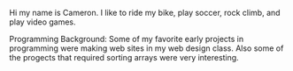 Hi my name is Cameron. I like to ride my bike, play soccer, rock climb, and play video games. 

Programming Background:
Some of my favorite early projects in programming were making web sites in my web design class. Also some of the progects that required sorting arrays were very interesting. 
